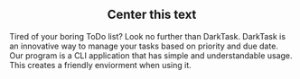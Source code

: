 <h2 style="text-align:center">Center this text</h2>
Tired of your boring ToDo list? Look no further than DarkTask. DarkTask is an innovative way to manage your tasks based on priority and due date.<br>
Our program is a CLI application that has simple and understandable usage. This creates a friendly enviorment when using it.
